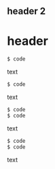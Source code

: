 ## header 2
# header

```fence
$ code
```

text

```fence
$ code
```

text

```fence
$ code
$ code
```

text

```fence
$ code
$ code
```

text
